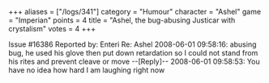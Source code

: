 +++
aliases = ["/logs/341"]
category = "Humour"
character = "Ashel"
game = "Imperian"
points = 4
title = "Ashel, the bug-abusing Justicar with crystalism"
votes = 4
+++

Issue #16386   Reported by: Enteri    Re: Ashel
2008-06-01 09:58:16: 
abusing bug, he used his glove then put down retardation so I could not stand 
from his rites and prevent cleave or move
--[Reply]--
2008-06-01 09:58:53: 
You have no idea how hard I am laughing right now